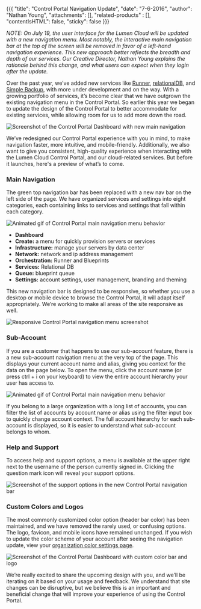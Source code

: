 {{{
  "title": "Control Portal Navigation Update",
  "date": "7-6-2016",
  "author": "Nathan Young",
  "attachments": [],
  "related-products" : [],
  "contentIsHTML": false,
  "sticky": false
}}}

_NOTE: On July 19, the user interface for the Lumen Cloud will be updated with a new navigation menu. Most notably, the interactive main navigation bar at the top of the screen will be removed in favor of a left-hand navigation experience. This new approach better reflects the breadth and depth of our services. Our Creative Director, Nathan Young explains the rationale behind this change, and what users can expect when they login after the update._

Over the past year, we’ve added new services like [Runner](https://www.ctl.io/runner/), [relationalDB](https://www.ctl.io/relational-database/), and [Simple Backup](https://www.ctl.io/simple-backup-service/), with more under development and on the way. With a growing portfolio of services, it’s become clear that we have outgrown the existing navigation menu in the Control Portal. So earlier this year we began to update the design of the Control Portal to better accommodate for existing services, while allowing room for us to add more down the road.

![Screenshot of the Control Portal Dashboard with new main navigation](../images/menu.png)

We’ve redesigned our Control Portal experience with you in mind, to make navigation faster, more intuitive, and mobile-friendly. Additionally, we also want to give you consistent, high-quality experience when interacting with the Lumen Cloud Control Portal, and our cloud-related services. But before it launches, here's a preview of what’s to come.

### Main Navigation

The green top navigation bar has been replaced with a new nav bar on the left side of the page. We have organized services and settings into eight categories, each containing links to services and settings that fall within each category.

![Animated gif of Control Portal main navigation menu behavior](../images/menu-behavior.gif)

* **Dashboard**
* **Create:** a menu for quickly provision servers or services
* **Infrastructure:** manage your servers by data center
* **Network:** network and ip address management
* **Orchestration:** Runner and Blueprints
* **Services:** Relational DB
* **Queue:** blueprint queue
* **Settings:** account settings, user management, branding and theming

This new navigation bar is designed to be responsive, so whether you use a desktop or mobile device to browse the Control Portal, it will adapt itself appropriately. We’re working to make all areas of the site responsive as well.

![Responsive Control Portal navigation menu screenshot](../images/menu-responsive.png)

### Sub-Account

If you are a customer that happens to use our sub-account feature, there is a new sub-account navigation menu at the very top of the page. This displays your current account name and alias, giving you context for the data on the page below. To open the menu, click the account name (or press ctrl + i on your keyboard) to view the entire account hierarchy your user has access to.

![Animated gif of Control Portal main navigation menu behavior](../images/menu-account-context.gif)

If you belong to a large organization with a long list of accounts, you can filter the list of accounts by account name or alias using the filter input box to quickly change account context. The full account hierarchy for each sub-account is displayed, so it is easier to understand what sub-account belongs to whom.

### Help and Support

To access help and support options, a menu is available at the upper right next to the username of the person currently signed in. Clicking the question mark icon will reveal your support options.

![Screenshot of the support options in the new Control Portal navigation bar](../images/menu-support.png)

### Custom Colors and Logos

The most commonly customized color option (header bar color) has been maintained, and we have removed the rarely used, or confusing options. The logo, favicon, and mobile icons have remained unchanged. If you wish to update the color scheme of your account after seeing the navigation update, view your [organization color settings page](https://control.ctl.io/Organization/Settings/theme).

![Screenshot of the Control Portal Dashboard with custom color bar and logo](../images/menu-custom-branding.png)

We’re really excited to share the upcoming design with you, and we’ll be iterating on it based on your usage and feedback. We understand that site changes can be disruptive, but we believe this is an important and beneficial change that will improve your experience of using the Control Portal.
